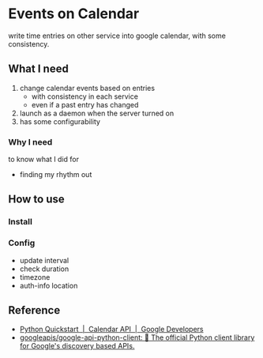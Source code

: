 # Events on Calendar

write time entries on other service into google calendar, with some consistency.

## What I need

1. change calendar events based on entries
    - with consistency in each service
    - even if a past entry has changed
2. launch as a daemon when the server turned on
3. has some configurability

### Why I need

to know what I did for
- finding my rhythm out

## How to use

### Install

### Config

- update interval
- check duration
- timezone
- auth-info location

## Reference
- [Python Quickstart  \|  Calendar API  \|  Google Developers](https://developers.google.com/calendar/quickstart/python?hl=ja)
- [googleapis/google\-api\-python\-client: 🐍 The official Python client library for Google's discovery based APIs\.](https://github.com/googleapis/google-api-python-client)